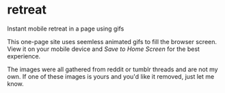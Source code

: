 retreat
=======

Instant mobile retreat in a page using gifs

This one-page site uses seemless animated gifs to fill the browser screen. View it on your mobile device and *Save to Home Screen* for the best experience.

The images were all gathered from reddit or tumblr threads and are not my own. If one of these images is yours and you'd like it removed, just let me know.
